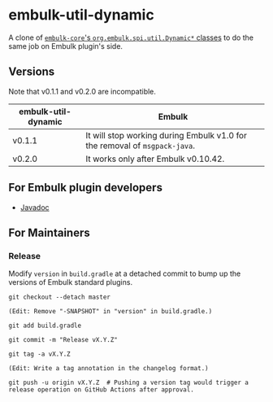 embulk-util-dynamic
====================

A clone of [`embulk-core`'s `org.embulk.spi.util.Dynamic*` classes](https://github.com/embulk/embulk/blob/v0.10.30/embulk-core/src/main/java/org/embulk/spi/util/DynamicPageBuilder.java) to do the same job on Embulk plugin's side.

Versions
---------

Note that v0.1.1 and v0.2.0 are incompatible.

| embulk-util-dynamic | Embulk |
| ---- | ---- |
| v0.1.1 | It will stop working during Embulk v1.0 for the removal of `msgpack-java`. |
| v0.2.0 | It works only after Embulk v0.10.42. |

For Embulk plugin developers
-----------------------------

* [Javadoc](https://dev.embulk.org/embulk-util-dynamic/)

For Maintainers
----------------

### Release

Modify `version` in `build.gradle` at a detached commit to bump up the versions of Embulk standard plugins.

```
git checkout --detach master

(Edit: Remove "-SNAPSHOT" in "version" in build.gradle.)

git add build.gradle

git commit -m "Release vX.Y.Z"

git tag -a vX.Y.Z

(Edit: Write a tag annotation in the changelog format.)

git push -u origin vX.Y.Z  # Pushing a version tag would trigger a release operation on GitHub Actions after approval.
```

